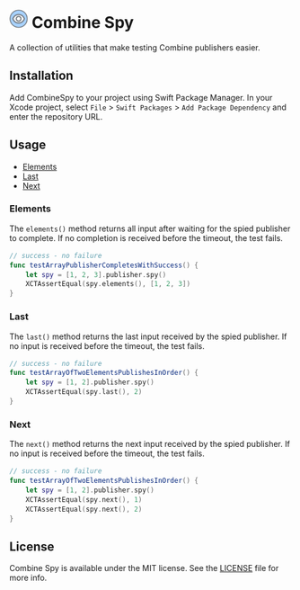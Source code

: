 # ![icon](combinespy.png) Combine Spy

A collection of utilities that make testing Combine publishers easier.

## Installation

Add CombineSpy to your project using Swift Package Manager. In your Xcode project, select `File` > `Swift Packages` > `Add Package Dependency` and enter the repository URL.

## Usage

- [Elements](#elements)
- [Last](#last)
- [Next](#next)

### Elements

The `elements()` method returns all input after waiting for the spied publisher to complete. If no completion is received before the timeout, the test fails.

```swift
// success - no failure
func testArrayPublisherCompletesWithSuccess() {
    let spy = [1, 2, 3].publisher.spy()
    XCTAssertEqual(spy.elements(), [1, 2, 3])
}

```

### Last

The `last()` method returns the last input received by the spied publisher. If no input is received before the timeout, the test fails.

```swift
// success - no failure
func testArrayOfTwoElementsPublishesInOrder() {
    let spy = [1, 2].publisher.spy()
    XCTAssertEqual(spy.last(), 2)
}
```

### Next

The `next()` method returns the next input received by the spied publisher. If no input is received before the timeout, the test fails.

```swift
// success - no failure
func testArrayOfTwoElementsPublishesInOrder() {
    let spy = [1, 2].publisher.spy()
    XCTAssertEqual(spy.next(), 1)
    XCTAssertEqual(spy.next(), 2)
}
```

## License

Combine Spy is available under the MIT license. See the [LICENSE](LICENSE) file for more info.
